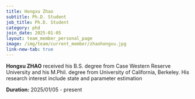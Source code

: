 ```yaml
---
title: Hongxu Zhao
subtitle: Ph.D. Student
job_title: Ph.D. Student
category: phd
join_date: 2025-01-05
layout: team_member_personal_page
image: /img/team/current_member/zhaohongxu.jpg
link-new-tab: true
---
```


**Hongxu ZHAO** received his B.S. degree from Case Western Reserve University and his M.Phil. degree from University of California, Berkeley. His research interest include state and parameter estimation

**Duration:** 2025/01/05 - present